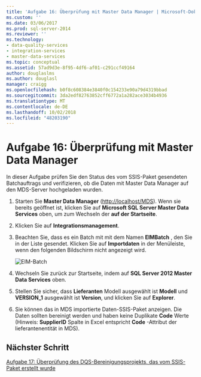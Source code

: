 ```yaml
---
title: 'Aufgabe 16: Überprüfung mit Master Data Manager | Microsoft-Dokumentation'
ms.custom: ''
ms.date: 03/06/2017
ms.prod: sql-server-2014
ms.reviewer: ''
ms.technology:
- data-quality-services
- integration-services
- master-data-services
ms.topic: conceptual
ms.assetid: 57ad9d3e-8f95-4df6-af01-c291ccf49164
author: douglaslms
ms.author: douglasl
manager: craigg
ms.openlocfilehash: b0f8c608384e3840f0c154233e90a79d4319bbad
ms.sourcegitcommit: 3da2edf82763852cff6772a1a282ace3034b4936
ms.translationtype: MT
ms.contentlocale: de-DE
ms.lasthandoff: 10/02/2018
ms.locfileid: "48203190"
---
```

# <a name="task-16-verifying-with-master-data-manager"></a>Aufgabe 16: Überprüfung mit Master Data Manager
  In dieser Aufgabe prüfen Sie den Status des vom SSIS-Paket gesendeten Batchauftrags und verifizieren, ob die Daten mit Master Data Manager auf den MDS-Server hochgeladen wurden.  
  
1.  Starten Sie **Master Data Manager** ([http://localhost/MDS](http://localhost/MDS)). Wenn sie bereits geöffnet ist, klicken Sie auf **Microsoft SQL Server Master Data Services** oben, um zum Wechseln der **auf der Startseite**.  
  
2.  Klicken Sie auf **Integrationsmanagement**.  
  
3.  Beachten Sie, dass es ein Batch mit mit dem Namen **EIMBatch** , den Sie in der Liste gesendet. Klicken Sie auf **Importdaten** in der Menüleiste, wenn den folgenden Bildschirm nicht angezeigt wird.  
  
     ![EIM-Batch](../../2014/tutorials/media/et-verifyingwithmasterdatamanager.jpg "EIM-Batch")  
  
4.  Wechseln Sie zurück zur Startseite, indem auf **SQL Server 2012 Master Data Services** oben.  
  
5.  Stellen Sie sicher, dass **Lieferanten** Modell ausgewählt ist **Modell** und **VERSION_1** ausgewählt ist **Version**, und klicken Sie auf  **Explorer**.  
  
6.  Sie können das in MDS importierte Daten-SSIS-Paket anzeigen. Die Daten sollten bereinigt werden und haben keine Duplikate **Code** Werte (Hinweis: **SupplierID** Spalte in Excel entspricht **Code** -Attribut der lieferantenentität in MDS).  
  
## <a name="next-step"></a>Nächster Schritt  
 [Aufgabe 17: Überprüfung des DQS-Bereinigungsprojekts, das vom SSIS-Paket erstellt wurde](../../2014/tutorials/task-17-reviewing-dqs-cleansing-project-created-by-the-ssis-package.md)  
  
  
